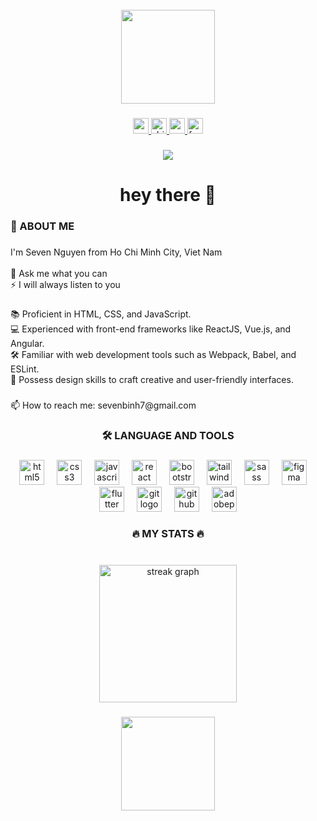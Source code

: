 <br clear="both">

<div align="center">
  <img height="150" src="https://lh3.googleusercontent.com/u/0/drive-viewer/AKGpihbKK8p51w7Y4AFV63tYfGrg2GJcDjj3367mZ10cdC5MJ_v1yBFrEwhWi753t4bAfv1u4O1KZURqTYwtfCMhThXo-DDaYg=w1859-h946"  />
</div>

###

<div align="center">
  <a href="https://www.youtube.com/@KaitoNTB/" target="_blank">
    <img src="https://img.shields.io/static/v1?message=Youtube&logo=youtube&label=&color=FF0000&logoColor=white&labelColor=&style=for-the-badge" height="25" alt="youtube logo"  />
  </a>
  <a href="https://dribbble.com/sevenbinh7" target="_blank">
    <img src="https://img.shields.io/static/v1?message=Dribbble&logo=dribbble&label=&color=EA4C89&logoColor=white&labelColor=&style=for-the-badge" height="25" alt="dribbble logo"  />
  </a>
  <a href="https://gmail.com/inbox/sevenbinh7@gmail.com" target="_blank">
    <img src="https://img.shields.io/static/v1?message=Gmail&logo=gmail&label=&color=D14836&logoColor=white&labelColor=&style=for-the-badge" height="25" alt="gmail logo"  />
  </a>
  <a href="https://www.facebook.com/kaitontb/" target="_blank">
    <img src="https://img.shields.io/static/v1?message=Facebook&logo=facebook&label=&color=1877F2&logoColor=white&labelColor=&style=for-the-badge" height="25" alt="facebook logo"  />
  </a>
</div>

###

<div align="center">
  <img src="https://visitor-badge.laobi.icu/badge?page_id=7binh.7binh&"  />
</div>

###

<h1 align="center">hey there 👋</h1>

###

<h3 align="left">💫 ABOUT ME</h3>

###

<p align="left">I'm Seven Nguyen from Ho Chi Minh City, Viet Nam<br><br>💬 Ask me what you can<br>⚡ I will always listen to you</p>

###

<p align="left">📚 Proficient in HTML, CSS, and JavaScript.<br>💻 Experienced with front-end frameworks like ReactJS, Vue.js, and Angular.<br>🛠️ Familiar with web development tools such as Webpack, Babel, and ESLint.<br>🎨 Possess design skills to craft creative and user-friendly interfaces.</p>

###

<p align="left">📫 How to reach me: sevenbinh7@gmail.com</p>

###

<p align="left"></p>

###

<h3 align="center">🛠 LANGUAGE AND TOOLS</h3>

###

<div align="center">
  <img src="https://skillicons.dev/icons?i=html" height="40" alt="html5 logo"  />
  <img width="12" />
  <img src="https://skillicons.dev/icons?i=css" height="40" alt="css3 logo"  />
  <img width="12" />
  <img src="https://skillicons.dev/icons?i=js" height="40" alt="javascript logo"  />
  <img width="12" />
  <img src="https://skillicons.dev/icons?i=react" height="40" alt="react logo"  />
  <img width="12" />
  <img src="https://skillicons.dev/icons?i=bootstrap" height="40" alt="bootstrap logo"  />
  <img width="12" />
  <img src="https://skillicons.dev/icons?i=tailwind" height="40" alt="tailwindcss logo"  />
  <img width="12" />
  <img src="https://skillicons.dev/icons?i=sass" height="40" alt="sass logo"  />
  <img width="12" />
  <img src="https://skillicons.dev/icons?i=figma" height="40" alt="figma logo"  />
  <img width="12" />
  <img src="https://skillicons.dev/icons?i=flutter" height="40" alt="flutter logo"  />
  <img width="12" />
  <img src="https://skillicons.dev/icons?i=git" height="40" alt="git logo"  />
  <img width="12" />
  <img src="https://skillicons.dev/icons?i=github" height="40" alt="github logo"  />
  <img width="12" />
  <img src="https://skillicons.dev/icons?i=ps" height="40" alt="adobephotoshop logo"  />
</div>

###

<h3 align="center">🔥   MY STATS 🔥</h3>

###

<br clear="both">

<div align="center">
  <img src="https://streak-stats.demolab.com?user=7binh&locale=en&mode=daily&theme=cobalt&hide_border=true&border_radius=5&order=3" height="220" alt="streak graph"  />
</div>

###

<div align="center">
  <img height="150" src="https://lh3.googleusercontent.com/u/0/drive-viewer/AKGpihZ9Wj1nMHBwGjvEHF2odENsxAwOofdTUZ94z-Q6_cJp2qLYIgc6oohw3LE4FB5MAqEYsjUET4AYB2GgwnBQ1xTb7nq9-g=w1859-h946"  />
</div>

###

